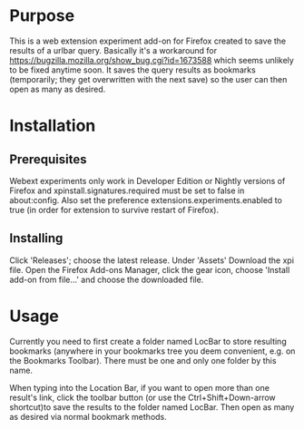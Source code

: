 # Purpose
This is a web extension experiment add-on for Firefox created to save the results of a urlbar query. Basically it's a workaround for https://bugzilla.mozilla.org/show_bug.cgi?id=1673588 which seems unlikely to be fixed anytime soon. It saves the query results as bookmarks (temporarily; they get overwritten with the next save) so the user can then open as many as desired.

# Installation

## Prerequisites
Webext experiments only work in Developer Edition or Nightly versions of Firefox and xpinstall.signatures.required must be set to false in about:config. Also set the preference extensions.experiments.enabled to true (in order for extension to survive restart of Firefox).


## Installing
Click 'Releases'; choose the latest release. Under 'Assets' Download the xpi file.  Open the Firefox Add-ons Manager, click the gear icon, choose 'Install add-on from file...' and choose the downloaded file.

# Usage
Currently you need to first create a folder named LocBar to store resulting bookmarks (anywhere in your bookmarks tree you deem convenient, e.g. on the Bookmarks Toolbar). There must be one and only one folder by this name.

When typing into the Location Bar, if you want to open more than one result's link, click the toolbar button (or use the Ctrl+Shift+Down-arrow shortcut)to save the results to the folder named LocBar. Then open as many as desired via normal bookmark methods.
